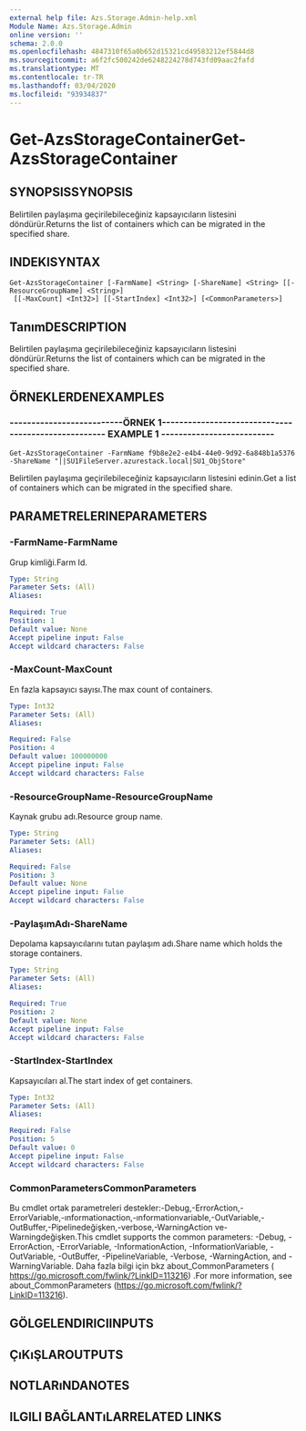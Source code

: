 ```yaml
---
external help file: Azs.Storage.Admin-help.xml
Module Name: Azs.Storage.Admin
online version: ''
schema: 2.0.0
ms.openlocfilehash: 4847310f65a0b652d15321cd49583212ef5844d8
ms.sourcegitcommit: a6f2fc500242de6248224278d743fd09aac2fafd
ms.translationtype: MT
ms.contentlocale: tr-TR
ms.lasthandoff: 03/04/2020
ms.locfileid: "93934837"
---
```

# <span data-ttu-id="be4a8-101">Get-AzsStorageContainer</span><span class="sxs-lookup"><span data-stu-id="be4a8-101">Get-AzsStorageContainer</span></span>

## <span data-ttu-id="be4a8-102">SYNOPSIS</span><span class="sxs-lookup"><span data-stu-id="be4a8-102">SYNOPSIS</span></span>
<span data-ttu-id="be4a8-103">Belirtilen paylaşıma geçirilebileceğiniz kapsayıcıların listesini döndürür.</span><span class="sxs-lookup"><span data-stu-id="be4a8-103">Returns the list of containers which can be migrated in the specified share.</span></span>

## <span data-ttu-id="be4a8-104">INDEKI</span><span class="sxs-lookup"><span data-stu-id="be4a8-104">SYNTAX</span></span>

```
Get-AzsStorageContainer [-FarmName] <String> [-ShareName] <String> [[-ResourceGroupName] <String>]
 [[-MaxCount] <Int32>] [[-StartIndex] <Int32>] [<CommonParameters>]
```

## <span data-ttu-id="be4a8-105">Tanım</span><span class="sxs-lookup"><span data-stu-id="be4a8-105">DESCRIPTION</span></span>
<span data-ttu-id="be4a8-106">Belirtilen paylaşıma geçirilebileceğiniz kapsayıcıların listesini döndürür.</span><span class="sxs-lookup"><span data-stu-id="be4a8-106">Returns the list of containers which can be migrated in the specified share.</span></span>

## <span data-ttu-id="be4a8-107">ÖRNEKLERDEN</span><span class="sxs-lookup"><span data-stu-id="be4a8-107">EXAMPLES</span></span>

### <span data-ttu-id="be4a8-108">--------------------------ÖRNEK 1--------------------------</span><span class="sxs-lookup"><span data-stu-id="be4a8-108">-------------------------- EXAMPLE 1 --------------------------</span></span>
```
Get-AzsStorageContainer -FarmName f9b8e2e2-e4b4-44e0-9d92-6a848b1a5376 -ShareName "||SU1FileServer.azurestack.local|SU1_ObjStore"
```

<span data-ttu-id="be4a8-109">Belirtilen paylaşıma geçirilebileceğiniz kapsayıcıların listesini edinin.</span><span class="sxs-lookup"><span data-stu-id="be4a8-109">Get a list of containers which can be migrated in the specified share.</span></span>

## <span data-ttu-id="be4a8-110">PARAMETRELERINE</span><span class="sxs-lookup"><span data-stu-id="be4a8-110">PARAMETERS</span></span>

### <span data-ttu-id="be4a8-111">-FarmName</span><span class="sxs-lookup"><span data-stu-id="be4a8-111">-FarmName</span></span>
<span data-ttu-id="be4a8-112">Grup kimliği.</span><span class="sxs-lookup"><span data-stu-id="be4a8-112">Farm Id.</span></span>

```yaml
Type: String
Parameter Sets: (All)
Aliases: 

Required: True
Position: 1
Default value: None
Accept pipeline input: False
Accept wildcard characters: False
```

### <span data-ttu-id="be4a8-113">-MaxCount</span><span class="sxs-lookup"><span data-stu-id="be4a8-113">-MaxCount</span></span>
<span data-ttu-id="be4a8-114">En fazla kapsayıcı sayısı.</span><span class="sxs-lookup"><span data-stu-id="be4a8-114">The max count of containers.</span></span>

```yaml
Type: Int32
Parameter Sets: (All)
Aliases: 

Required: False
Position: 4
Default value: 100000000
Accept pipeline input: False
Accept wildcard characters: False
```

### <span data-ttu-id="be4a8-115">-ResourceGroupName</span><span class="sxs-lookup"><span data-stu-id="be4a8-115">-ResourceGroupName</span></span>
<span data-ttu-id="be4a8-116">Kaynak grubu adı.</span><span class="sxs-lookup"><span data-stu-id="be4a8-116">Resource group name.</span></span>

```yaml
Type: String
Parameter Sets: (All)
Aliases: 

Required: False
Position: 3
Default value: None
Accept pipeline input: False
Accept wildcard characters: False
```

### <span data-ttu-id="be4a8-117">-PaylaşımAdı</span><span class="sxs-lookup"><span data-stu-id="be4a8-117">-ShareName</span></span>
<span data-ttu-id="be4a8-118">Depolama kapsayıcılarını tutan paylaşım adı.</span><span class="sxs-lookup"><span data-stu-id="be4a8-118">Share name which holds the storage containers.</span></span>

```yaml
Type: String
Parameter Sets: (All)
Aliases: 

Required: True
Position: 2
Default value: None
Accept pipeline input: False
Accept wildcard characters: False
```

### <span data-ttu-id="be4a8-119">-StartIndex</span><span class="sxs-lookup"><span data-stu-id="be4a8-119">-StartIndex</span></span>
<span data-ttu-id="be4a8-120">Kapsayıcıları al.</span><span class="sxs-lookup"><span data-stu-id="be4a8-120">The start index of get containers.</span></span>

```yaml
Type: Int32
Parameter Sets: (All)
Aliases: 

Required: False
Position: 5
Default value: 0
Accept pipeline input: False
Accept wildcard characters: False
```

### <span data-ttu-id="be4a8-121">CommonParameters</span><span class="sxs-lookup"><span data-stu-id="be4a8-121">CommonParameters</span></span>
<span data-ttu-id="be4a8-122">Bu cmdlet ortak parametreleri destekler:-Debug,-ErrorAction,-ErrorVariable,-ınformationaction,-ınformationvariable,-OutVariable,-OutBuffer,-Pipelinedeğişken,-verbose,-WarningAction ve-Warningdeğişken.</span><span class="sxs-lookup"><span data-stu-id="be4a8-122">This cmdlet supports the common parameters: -Debug, -ErrorAction, -ErrorVariable, -InformationAction, -InformationVariable, -OutVariable, -OutBuffer, -PipelineVariable, -Verbose, -WarningAction, and -WarningVariable.</span></span> <span data-ttu-id="be4a8-123">Daha fazla bilgi için bkz about_CommonParameters ( https://go.microsoft.com/fwlink/?LinkID=113216) .</span><span class="sxs-lookup"><span data-stu-id="be4a8-123">For more information, see about_CommonParameters (https://go.microsoft.com/fwlink/?LinkID=113216).</span></span>

## <span data-ttu-id="be4a8-124">GÖLGELENDIRICI</span><span class="sxs-lookup"><span data-stu-id="be4a8-124">INPUTS</span></span>

## <span data-ttu-id="be4a8-125">ÇıKıŞLAR</span><span class="sxs-lookup"><span data-stu-id="be4a8-125">OUTPUTS</span></span>

## <span data-ttu-id="be4a8-126">NOTLARıNDA</span><span class="sxs-lookup"><span data-stu-id="be4a8-126">NOTES</span></span>

## <span data-ttu-id="be4a8-127">ILGILI BAĞLANTıLAR</span><span class="sxs-lookup"><span data-stu-id="be4a8-127">RELATED LINKS</span></span>

